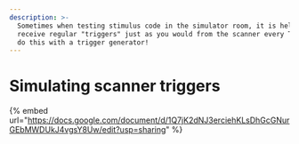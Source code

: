 ```yaml
---
description: >-
  Sometimes when testing stimulus code in the simulator room, it is helpful to
  receive regular "triggers" just as you would from the scanner every TR. We can
  do this with a trigger generator!
---
```


# Simulating scanner triggers



{% embed url="https://docs.google.com/document/d/1Q7jK2dNJ3erciehKLsDhGcGNurGEbMWDUkJ4vgsY8Uw/edit?usp=sharing" %}
